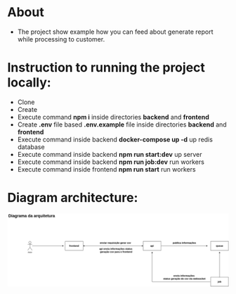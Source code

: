 About
=======

- The project show example how you can feed about generate report while processing to customer.


Instruction to running the project locally:
===========================================

- Clone
- Create 
- Execute command **npm i** inside directories **backend** and **frontend**
- Create **.env** file based **.env.example** file inside directories **backend** and **frontend**
- Execute command inside backend **docker-compose up -d** up redis database
- Execute command inside backend **npm run start:dev** up server
- Execute command inside backend **npm run job:dev** run workers
- Execute command inside frontend **npm run start** run workers


Diagram architecture:
======================

![diagram architecture](./arquitetura.drawio.png)
